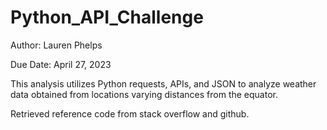 # Python_API_Challenge

Author: Lauren Phelps

Due Date: April 27, 2023

This analysis utilizes Python requests, APIs, and JSON to analyze weather data obtained from locations varying distances from the equator.

Retrieved reference code from stack overflow and github.